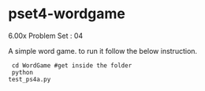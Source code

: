 pset4-wordgame
==============

6.00x Problem Set : 04

A simple word game.
to run it follow the below instruction. <br/>

<code> cd WordGame #get inside the folder </code> <br/>
<code> python test_ps4a.py </code> <br/>
